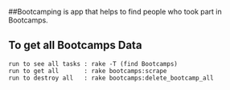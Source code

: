 ##Bootcamping is app that helps to find people who took part in Bootcamps. 


## To get all Bootcamps Data 
	run to see all tasks : rake -T (find Bootcamps)
	run to get all       : rake bootcamps:scrape
	run to destroy all   : rake bootcamps:delete_bootcamp_all